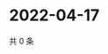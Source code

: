 # 2022-04-17

共 0 条

<!-- BEGIN WEIBO -->
<!-- 最后更新时间 Sun Apr 17 2022 21:13:44 GMT+0800 (China Standard Time) -->

<!-- END WEIBO -->
